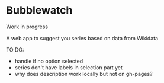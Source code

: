 # Bubblewatch

Work in progress

A web app to suggest you series based on data from Wikidata

TO DO:
- handle if no option selected
- series don't have labels in selection part yet
- why does description work locally but not on gh-pages?
